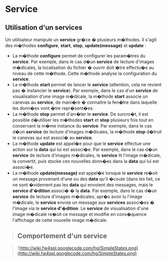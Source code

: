 # Service #

## Utilisation d'un services ##

Un utilisateur manipule un **service** gr�ce � plusieurs m�thodes. Il s'agit des m�thodes **configure**, **start**, **stop**, **update(message)** et **update** :

  * La m�thode **configure** permet de configurer les param�tres du **service**. Par exemple, dans le cas d�un **service** de lecture d'images m�dicales, la localisation du fichier � ouvrir doit �tre effectu�e au niveau de cette m�thode. Cette m�thode analyse la configuration du **service**.
  * La m�thode **start** permet de lancer le **service** (attention, cela ne revient pas � instancier le **service**). Par exemple, dans le cas d'un **service** de visualisation d'une image m�dicale, la m�thode **start** associe un canevas au **service**, de mani�re � connaitre la fen�tre dans laquelle les donn�es vont �tre repr�sent�es.
  * La m�thode **stop** permet d'arr�ter le **service**. De surcro�t, il est possible d�utiliser les m�thodes **start** et **stop** plusieurs fois tout en conservant la m�me instance du **service**. Par exemple, dans le cas d�un **service** de lecture d'images m�dicales, la m�thode **stop** d�truit le canevas qui est associ� au **service**.
  * La m�thode **update** est appel�e pour que le **service** effectue une action sur la **data** qui lui est associ�e. Par exemple, dans le cas d�un **service** de lecture d'images m�dicales, le **service** lit l'image m�dicale, la convertit, puis stocke ces nouvelles donn�es dans la **data** qui lui est associ�e.
  * La m�thode **update(message)** est appel�e lorsque le **service** re�oit un message provenant d'une ou des **data** qu'il �coute (dans les fait, ce ne sont �videment pas les **data** qui envoient des messages, mais le **service d'�dition** associ� � la **data**. Par exemple, dans le cas d�un **service** de lecture d'images m�dicales, apr�s avoir lu l'image m�dicale, le **service** envoie un message aux **services** associ�es � l'image via le **service d'�dition**. Le **service** de visualisation d'une image m�dicale re�oit ce message et modifie en cons�quence l'affichage de cette nouvelle image m�dicale.

> ## Comportement d'un service ##


> ![http://wiki.fw4spl.googlecode.com/hg/SimpleStates.png](http://wiki.fw4spl.googlecode.com/hg/SimpleStates.png)

